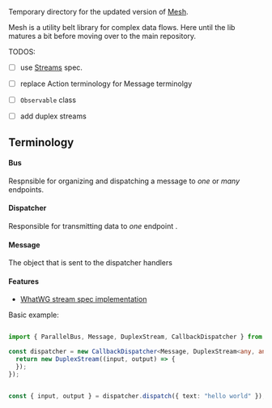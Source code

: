 Temporary directory for the updated version of [Mesh](http://mesh.js.org/).

Mesh is a utility belt library for complex data flows. Here until the lib matures
a bit before moving over to the main repository.


TODOS:

- [ ] use [Streams](https://streams.spec.whatwg.org/) spec.
- [ ] replace Action terminology for Message terminolgy
- [ ] `Observable` class
- [ ] add duplex streams


## Terminology

#### Bus

Respnsible for organizing and dispatching a message to *one* or *many* endpoints.

#### Dispatcher

Responsible for transmitting data to *one* endpoint .

#### Message

The object that is sent to the dispatcher handlers

#### Features

- [WhatWG stream spec implementation](https://streams.spec.whatwg.org/#byob-reader-class)


Basic example:

```typescript

import { ParallelBus, Message, DuplexStream, CallbackDispatcher } from "@tandem/mesh";

const dispatcher = new CallbackDispatcher<Message, DuplexStream<any, any>>((message) => {
  return new DuplexStream((input, output) => {
  });
});


const { input, output } = dispatcher.dispatch({ text: "hello world" });
```